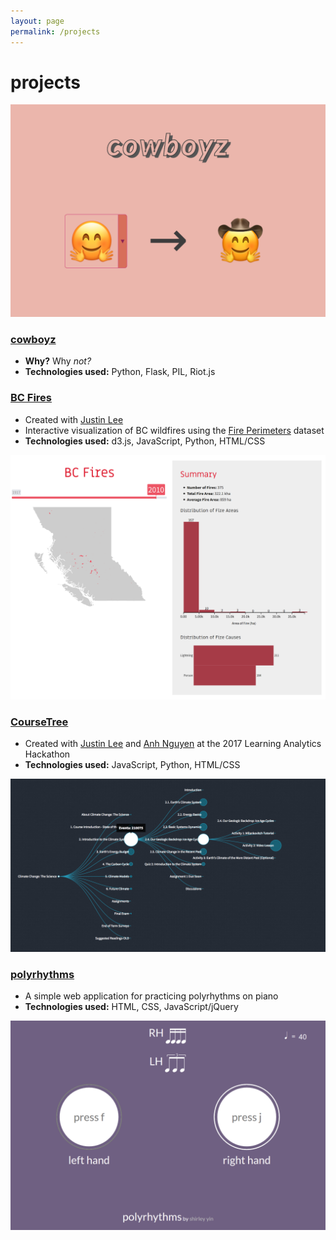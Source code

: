 ```yaml
---
layout: page
permalink: /projects
---
```


# projects

<a href="http://cowboyz.shirleyyin.com"><img class="entry-img" src="/images/cowboyz.png" alt="Screenshot of cowboyz"></a>

<div class="entry">
    <h3 class="entry-title"><a href="https://cowboyz.shirleyyin.com">cowboyz</a></h3>
    <ul>
        <li><strong>Why?</strong> Why <em>not?</em></li>
        <li><strong>Technologies used:</strong> Python, Flask, PIL, Riot.js</li>
    </ul>
    <h3 class="entry-title"><a href="http://bcfires.shirleyyin.com">BC Fires</a></h3>
    <ul>
        <li>Created with <a href="https://github.com/justin0022">Justin Lee</a></li>
        <li>Interactive visualization of BC wildfires using the <a href="https://catalogue.data.gov.bc.ca/dataset/fire-perimeters-historical">Fire Perimeters</a> dataset</li>
        <li><strong>Technologies used:</strong> d3.js, JavaScript, Python, HTML/CSS</li>
    </ul>
</div>

<a href="http://bcfires.shirleyyin.com"><img class="entry-img" src="/images/bcfires.png" alt="Screenshot of bcfires"></a>

<div class="entry">
    <h3 class="entry-title"><a href="http://link.landfood.ubc.ca/courseTree/">CourseTree</a></h3>
    <ul>
        <li>Created with <a href="https://github.com/justin0022">Justin Lee</a> and <a href="http://anhchor.com/">Anh Nguyen</a> at the 2017 Learning Analytics Hackathon</li>
        <li><strong>Technologies used:</strong> JavaScript, Python, HTML/CSS</li>
    </ul>
</div>
<a href="http://link.landfood.ubc.ca/courseTree/"><img class="entry-img" src="https://raw.githubusercontent.com/justin0022/UBCHack/master/docs/screenshot-1.png" alt="Screenshot of CourseTree"></a>

<div class="entry">
    <h3 class="entry-title"><a href="https://polyrhythms.shirleyyin.com">polyrhythms</a></h3>
    <ul>
        <li>A simple web application for practicing polyrhythms on piano</li>
        <li><strong>Technologies used:</strong> HTML, CSS, JavaScript/jQuery</li>
    </ul>
</div>
<a href="https://polyrhythms.shirleyyin.com"><img class="entry-img" src="/images/polyrhythms.png" alt="Screenshot of polyrhythms"></a>
